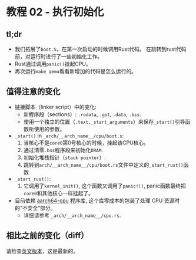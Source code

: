 # 教程 02 - 执行初始化

## tl;dr

- 我们拓展了`boot.S`，在第一次启动的时候调用Rust代码。
  在跳转到rust代码前，对运行时进行了一些初始化工作。
- Rust通过调用`panic()`挂起CPU。
- 再次运行`make qemu`看看新增加的代码是怎么运行的。

## 值得注意的变化

- 链接脚本（linker script）中的变化:
     - 新程序段（sections）: `.rodata`, `.got`, `.data`, `.bss`.
     - 使用一个独立的位置（`.text._start_arguments`）来保存`_start()`引导函数所使用的参数。
- `_start()` in `_arch/__arch_name__/cpu/boot.s`:
     1. 当核心不是`core0`第0号核心的时候，挂起该CPU核心。
     1. 通过清零`.bss`程序段来初始化`DRAM`.
     1. 初始化堆栈指针（`stack pointer`）.
     1. 跳转到`arch/__arch_name__/cpu/boot.rs`文件中定义的`_start_rust()`函数
- `_start_rust()`:
     1. 它调用了`kernel_init()`, 这个函数又调用了`panic!()`, panic函数最终把`core0`和其他核心一样挂起了。
- 目前依赖 [aarch64-cpu] 程序库, 这个库零成本的包装了处理 CPU 资源时的“不安全”部分。
    - 详细请参考 `_arch/__arch_name__/cpu.rs`.

[bss]: https://en.wikipedia.org/wiki/.bss
[aarch64-cpu]: https://github.com/rust-embedded/aarch64-cpu

## 相比之前的变化（diff）
请检查[英文版本](README.md#diff-to-previous)，这是最新的。

